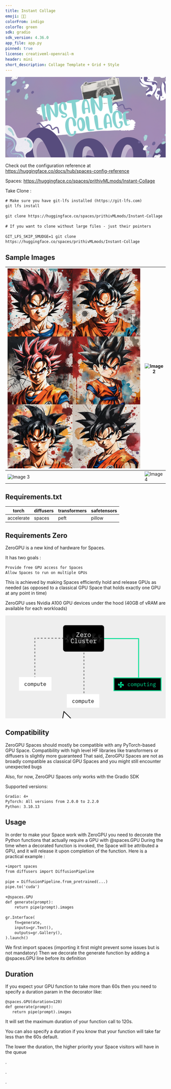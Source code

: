```yaml
---
title: Instant Collage
emoji: 🙅🏻
colorFrom: indigo
colorTo: green
sdk: gradio
sdk_version: 4.36.0
app_file: app.py
pinned: true
license: creativeml-openrail-m
header: mini
short_description: Collage Template + Grid + Style
---
```



![alt text](assets/gfh.png)

 
Check out the configuration reference at https://huggingface.co/docs/hub/spaces-config-reference

Spaces: https://huggingface.co/spaces/prithivMLmods/Instant-Collage

Take Clone : 

    # Make sure you have git-lfs installed (https://git-lfs.com)
    git lfs install
    
    git clone https://huggingface.co/spaces/prithivMLmods/Instant-Collage
    
    # If you want to clone without large files - just their pointers
    
    GIT_LFS_SKIP_SMUDGE=1 git clone https://huggingface.co/spaces/prithivMLmods/Instant-Collage

## Sample Images 


| ![Image 1](assets/1.png) | ![Image 2](assets/2.png) |
|-------------------------|-------------------------|
| ![Image 3](assets/3.png) | ![Image 4](assets/4.png) |



## Requirements.txt


| torch     | diffusers | transformers | safetensors |
|-----------|-----------|--------------|-------------|
| accelerate| spaces    | peft         | pillow      |


## Requirements Zero

ZeroGPU is a new kind of hardware for Spaces.

It has two goals :

    Provide free GPU access for Spaces
    Allow Spaces to run on multiple GPUs

This is achieved by making Spaces efficiently hold and release GPUs as needed (as opposed to a classical GPU Space that holds exactly one GPU at any point in time)

ZeroGPU uses Nvidia A100 GPU devices under the hood (40GB of vRAM are available for each workloads)



![alt text](assets/x.gif)


## Compatibility

ZeroGPU Spaces should mostly be compatible with any PyTorch-based GPU Space.
Compatibility with high level HF libraries like transformers or diffusers is slightly more guaranteed
That said, ZeroGPU Spaces are not as broadly compatible as classical GPU Spaces and you might still encounter unexpected bugs

Also, for now, ZeroGPU Spaces only works with the Gradio SDK

Supported versions:

    Gradio: 4+
    PyTorch: All versions from 2.0.0 to 2.2.0
    Python: 3.10.13

## Usage

In order to make your Space work with ZeroGPU you need to decorate the Python functions that actually require a GPU with @spaces.GPU
During the time when a decorated function is invoked, the Space will be attributed a GPU, and it will release it upon completion of the function.
Here is a practical example :

    +import spaces
    from diffusers import DiffusionPipeline
    
    pipe = DiffusionPipeline.from_pretrained(...)
    pipe.to('cuda')
    
    +@spaces.GPU
    def generate(prompt):
        return pipe(prompt).images
    
    gr.Interface(
        fn=generate,
        inputs=gr.Text(),
        outputs=gr.Gallery(),
    ).launch()

   
We first import spaces (importing it first might prevent some issues but is not mandatory)
Then we decorate the generate function by adding a @spaces.GPU line before its definition

## Duration

If you expect your GPU function to take more than 60s then you need to specify a duration param in the decorator like:
    
    @spaces.GPU(duration=120)
    def generate(prompt):
       return pipe(prompt).images

It will set the maximum duration of your function call to 120s.

You can also specify a duration if you know that your function will take far less than the 60s default.

The lower the duration, the higher priority your Space visitors will have in the queue


.

.

.


